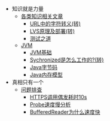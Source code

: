 * 知识就是力量
    * [各类知识相关文章](knowledge/)
        * [URL中的字符转义(转)](knowledge/url-encoding-characters.md)
        * [LVS原理及部署(转)](knowledge/lvs.md)
        * [测试之道](knowledge/how-to-test.md)
    * [JVM](jvm/)
        * [JVM基础](jvm/jvm_basic.md)
        * [Sychronized是怎么工作的?(转)](jvm/synchronized.md)
        * [Java字节码](jvm/bytecode.md)
        * [Java内存模型](jvm/jmm.md)
* 真相只有一个
    * [问题排查](troubleshooting/)
        * [HTTPS调用偶发耗时10s](troubleshooting/https_idle.md)
        * [Probe速度慢分析](troubleshooting/probe_slow.md)
        * [BufferedReader为什么速度快](troubleshooting/buffered_reader.md)
